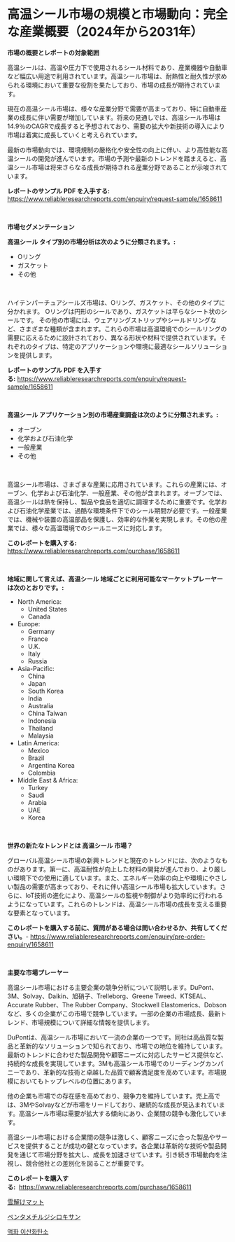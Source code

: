 <p><h1>高温シール市場の規模と市場動向：完全な産業概要（2024年から2031年）</h1></p><p><strong>市場の概要とレポートの対象範囲</strong></p>
<p><p>高温シールは、高温や圧力下で使用されるシール材料であり、産業機器や自動車など幅広い用途で利用されています。高温シール市場は、耐熱性と耐久性が求められる環境において重要な役割を果たしており、市場の成長が期待されています。</p><p>現在の高温シール市場は、様々な産業分野で需要が高まっており、特に自動車産業の成長に伴い需要が増加しています。将来の見通しでは、高温シール市場は14.9％のCAGRで成長すると予想されており、需要の拡大や新技術の導入により市場は着実に成長していくと考えられています。</p><p>最新の市場動向では、環境規制の厳格化や安全性の向上に伴い、より高性能な高温シールの開発が進んでいます。市場の予測や最新のトレンドを踏まえると、高温シール市場は将来さらなる成長が期待される産業分野であることが示唆されています。</p></p>
<p><strong>レポートのサンプル PDF を入手する:</strong> <a href="https://www.reliableresearchreports.com/enquiry/request-sample/1658611">https://www.reliableresearchreports.com/enquiry/request-sample/1658611</a></p>
<p>&nbsp;</p>
<p><strong>市場セグメンテーション</strong></p>
<p><strong>高温シール タイプ別の市場分析は次のように分類されます。:</strong></p>
<p><ul><li>Oリング</li><li>ガスケット</li><li>その他</li></ul></p>
<p>&nbsp;</p>
<p><p>ハイテンパーチュアシールズ市場は、Oリング、ガスケット、その他のタイプに分かれます。 Oリングは円形のシールであり、ガスケットは平らなシート状のシールです。 その他の市場には、ウェアリングストリップやシールドリングなど、さまざまな種類が含まれます。これらの市場は高温環境でのシールリングの需要に応えるために設計されており、異なる形状や材料で提供されています。それぞれのタイプは、特定のアプリケーションや環境に最適なシールソリューションを提供します。</p></p>
<p><strong>レポートのサンプル PDF を入手する:</strong>&nbsp;<a href="https://www.reliableresearchreports.com/enquiry/request-sample/1658611">https://www.reliableresearchreports.com/enquiry/request-sample/1658611</a></p>
<p>&nbsp;</p>
<p><strong> 高温シール アプリケーション別の市場産業調査は次のように分類されます。:</strong></p>
<p><ul><li>オーブン</li><li>化学および石油化学</li><li>一般産業</li><li>その他</li></ul></p>
<p>&nbsp;</p>
<p><p>高温シール市場は、さまざまな産業に応用されています。これらの産業には、オーブン、化学および石油化学、一般産業、その他が含まれます。オーブンでは、高温シールは熱を保持し、製品や食品を適切に調理するために重要です。化学および石油化学産業では、過酷な環境条件下でのシール期間が必要です。一般産業では、機械や装置の高温部品を保護し、効率的な作業を実現します。その他の産業では、様々な高温環境でのシールニーズに対応します。</p></p>
<p><strong>このレポートを購入する:</strong>&nbsp; <a href="https://www.reliableresearchreports.com/purchase/1658611">https://www.reliableresearchreports.com/purchase/1658611</a></p>
<p>&nbsp;</p>
<p><strong>地域に関して言えば、高温シール 地域ごとに利用可能なマーケットプレーヤーは次のとおりです。:</strong></p>
<p><ul>
    <li>
        North America:
        <ul>
            <li>United States</li>
            <li>Canada</li>
        </ul>
    </li>
    <li>
        Europe:
        <ul>
            <li>Germany</li>
            <li>France</li>
            <li>U.K.</li>
            <li>Italy</li>
            <li>Russia</li>
        </ul>
    </li>
    <li>
        Asia-Pacific:
        <ul>
            <li>China</li>
            <li>Japan</li>
            <li>South Korea</li>
            <li>India</li>
            <li>Australia</li>
            <li>China Taiwan</li>
            <li>Indonesia</li>
            <li>Thailand</li>
            <li>Malaysia</li>
        </ul>
    </li>
    <li>
        Latin America:
        <ul>
            <li>Mexico</li>
            <li>Brazil</li>
            <li>Argentina Korea</li>
            <li>Colombia</li>
        </ul>
    </li>
    <li>
        Middle East & Africa:
        <ul>
            <li>Turkey</li>
            <li>Saudi</li>
            <li>Arabia</li>
            <li>UAE</li>
            <li>Korea</li>
        </ul>
    </li>
    </ul></p>
<p>&nbsp;</p>
<p><strong>世界の新たなトレンドとは 高温シール 市場？</strong></p>
<p><p>グローバル高温シール市場の新興トレンドと現在のトレンドには、次のようなものがあります。第一に、高温耐性が向上した材料の開発が進んでおり、より厳しい環境下での使用に適しています。また、エネルギー効率の向上や環境にやさしい製品の需要が高まっており、それに伴い高温シール市場も拡大しています。さらに、IoT技術の進化により、高温シールの監視や制御がより効率的に行われるようになっています。これらのトレンドは、高温シール市場の成長を支える重要な要素となっています。</p></p>
<p><strong>このレポートを購入する前に、質問がある場合は問い合わせるか、共有してください。</strong>- <a href="https://www.reliableresearchreports.com/enquiry/pre-order-enquiry/1658611">https://www.reliableresearchreports.com/enquiry/pre-order-enquiry/1658611</a></p>
<p>&nbsp;</p>
<p><strong>主要な市場プレーヤー</strong></p>
<p><p>高温シール市場における主要企業の競争分析について説明します。DuPont、3M、Solvay、Daikin、旭硝子、Trelleborg、Greene Tweed、KTSEAL、Accurate Rubber、The Rubber Company、Stockwell Elastomerics、Dobsonなど、多くの企業がこの市場で競争しています。一部の企業の市場成長、最新トレンド、市場規模について詳細な情報を提供します。</p><p>DuPontは、高温シール市場において一流の企業の一つです。同社は高品質な製品と革新的なソリューションで知られており、市場での地位を維持しています。最新のトレンドに合わせた製品開発や顧客ニーズに対応したサービス提供など、持続的な成長を実現しています。3Mも高温シール市場でのリーディングカンパニーであり、革新的な技術と卓越した品質で顧客満足度を高めています。市場規模においてもトップレベルの位置にあります。</p><p>他の企業も市場での存在感を高めており、競争力を維持しています。売上高では、3MやSolvayなどが市場をリードしており、継続的な成長が見込まれています。高温シール市場は需要が拡大する傾向にあり、企業間の競争も激化しています。</p><p>高温シール市場における企業間の競争は激しく、顧客ニーズに合った製品やサービスを提供することが成功の鍵となっています。各企業は革新的な技術や製品開発を通じて市場分野を拡大し、成長を加速させています。引き続き市場動向を注視し、競合他社との差別化を図ることが重要です。</p></p>
<p><strong>このレポートを購入する:</strong>&nbsp;&nbsp;<a href="https://www.reliableresearchreports.com/purchase/1658611">https://www.reliableresearchreports.com/purchase/1658611</a></p>
<p><p><a href="https://github.com/Calvi3ynJerde867/Market-Research-Report-List-1/blob/main/333818412336.md">雪解けマット</a></p><p><a href="https://github.com/JacksonWiza1924/Market-Research-Report-List-1/blob/main/874566712337.md">ペンタメチルジシロキサン</a></p><p><a href="https://github.com/RichardLueilwitz787/Market-Research-Report-List-1/blob/main/199130111607.md">액화 이산화탄소</a></p></p>